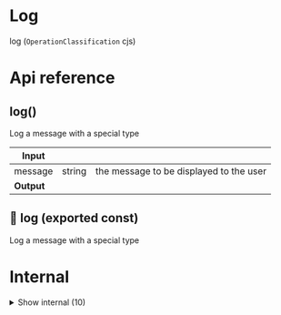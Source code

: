 # Log

log (`OperationClassification` cjs)



# Api reference

## log()

Log a message with a special type


| Input      |    |    |
| ---------- | -- | -- |
| message | string | the message to be displayed to the user |,| config (optional) | `LogConfig` | the configuration (optional) |,| data (optional) | {  } | Extra data the user needs to be able to see. |
| **Output** |    |    |



## 📄 log (exported const)

Log a message with a special type

# Internal

<details><summary>Show internal (10)</summary>
    
  # getCallerFileName()

TODO: this is great. now also get the operationName. If the operationName appears in the config, for debug, show the log, otherwise don't show


| Input      |    |    |
| ---------- | -- | -- |
| - | | |
| **Output** |    |    |



## parseTitle()

TODO: Should parse a title from markdown


| Input      |    |    |
| ---------- | -- | -- |
| markdown | string |  |
| **Output** | { title: {  }, <br />rest: {  }, <br /> }   |    |



## 🔹 GlobalLogConfig

a logging configuration object that you can set using a file in the root of your operation or project.





Properties: 

 | Name | Type | Description |
|---|---|---|
| showDebug (optional) | boolean |  |
| showDefault (optional) | boolean |  |
| sayTitles (optional) | boolean |  |
| logFolder (optional) | string |  |



## 🔹 LogConfig

Properties: 

 | Name | Type | Description |
|---|---|---|
| title (optional) | string |  |
| type (optional) | string |  |
| customConfig (optional) | object |  |



## 🔹 LogType

how should it look and feel?








## 🔹 OperationLogConfig

Properties: 

 | Name | Type | Description |
|---|---|---|
| config  | object |  |
| fileConfig (optional) | object |  |
| functionConfig (optional) | object |  |



## 🔹 ProjectLogConfig

Properties: 

 | Name | Type | Description |
|---|---|---|
| config  | object |  |
| operationConfig  | object |  |



## 📄 DEBUG (exported const)

if true, also shows debug messages


## 📄 getCallerFileName (exported const)

TODO: this is great. now also get the operationName. If the operationName appears in the config, for debug, show the log, otherwise don't show


## 📄 parseTitle (exported const)

TODO: Should parse a title from markdown
  </details>

